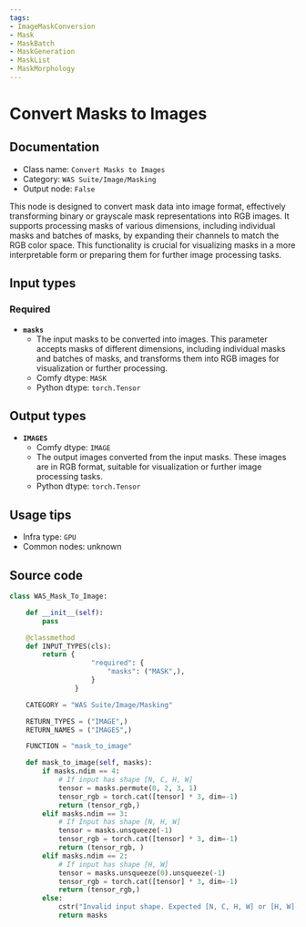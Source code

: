 ```yaml
---
tags:
- ImageMaskConversion
- Mask
- MaskBatch
- MaskGeneration
- MaskList
- MaskMorphology
---
```


# Convert Masks to Images
## Documentation
- Class name: `Convert Masks to Images`
- Category: `WAS Suite/Image/Masking`
- Output node: `False`

This node is designed to convert mask data into image format, effectively transforming binary or grayscale mask representations into RGB images. It supports processing masks of various dimensions, including individual masks and batches of masks, by expanding their channels to match the RGB color space. This functionality is crucial for visualizing masks in a more interpretable form or preparing them for further image processing tasks.
## Input types
### Required
- **`masks`**
    - The input masks to be converted into images. This parameter accepts masks of different dimensions, including individual masks and batches of masks, and transforms them into RGB images for visualization or further processing.
    - Comfy dtype: `MASK`
    - Python dtype: `torch.Tensor`
## Output types
- **`IMAGES`**
    - Comfy dtype: `IMAGE`
    - The output images converted from the input masks. These images are in RGB format, suitable for visualization or further image processing tasks.
    - Python dtype: `torch.Tensor`
## Usage tips
- Infra type: `GPU`
- Common nodes: unknown


## Source code
```python
class WAS_Mask_To_Image:

    def __init__(self):
        pass

    @classmethod
    def INPUT_TYPES(cls):
        return {
                    "required": {
                        "masks": ("MASK",),
                    }
                }

    CATEGORY = "WAS Suite/Image/Masking"

    RETURN_TYPES = ("IMAGE",)
    RETURN_NAMES = ("IMAGES",)

    FUNCTION = "mask_to_image"

    def mask_to_image(self, masks):
        if masks.ndim == 4:
            # If input has shape [N, C, H, W]
            tensor = masks.permute(0, 2, 3, 1)
            tensor_rgb = torch.cat([tensor] * 3, dim=-1)
            return (tensor_rgb,)
        elif masks.ndim == 3:
            # If Input has shape [N, H, W]
            tensor = masks.unsqueeze(-1)
            tensor_rgb = torch.cat([tensor] * 3, dim=-1)
            return (tensor_rgb, )
        elif masks.ndim == 2:
            # If input has shape [H, W]
            tensor = masks.unsqueeze(0).unsqueeze(-1)
            tensor_rgb = torch.cat([tensor] * 3, dim=-1)
            return (tensor_rgb,)
        else:
            cstr("Invalid input shape. Expected [N, C, H, W] or [H, W].").error.print()
            return masks

```
